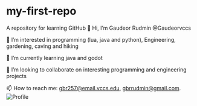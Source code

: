 # my-first-repo
A repository for learning GitHub
👋 Hi, I’m Gaudeor Rudmin @Gaudeorvccs

👀 I’m interested in programming (lua, java and python), Engineering, gardening, caving and hiking

🌱 I’m currently learning java and godot

💞️ I’m looking to collaborate on interesting programming and engineering projects

📫 How to reach me: gbr257@email.vccs.edu, gbrrudmin@gmail.com.
![Profile](https://github.com/Gaudeorvccs/my-first-repo/assets/148264022/ea428bef-0e89-4d3a-bb04-39b8b2437c30)
